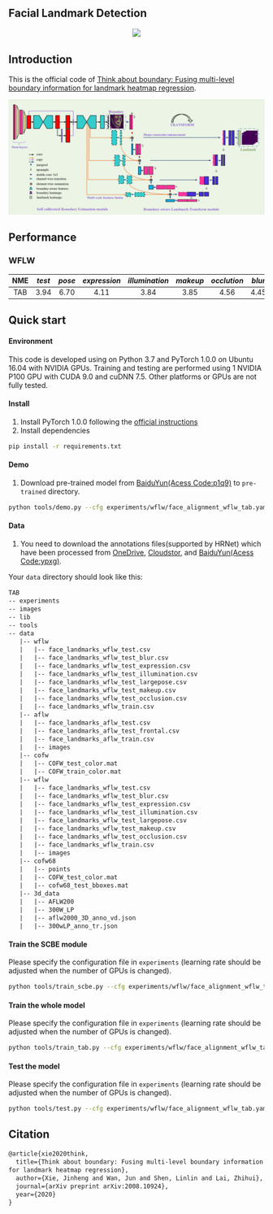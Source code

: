 ## Facial Landmark Detection
<div align=center>

![](images/JasonWang.gif)

</div>

## Introduction
This is the official code of [Think about boundary: Fusing multi-level boundary information for landmark heatmap regression](https://arxiv.org/abs/2008.10924).
<div align=center>

![](images/tab.png)

</div>
<!--## Performance
<div align=center>

![](images/tab_vis.png)

</div>
-->

## Performance
### WFLW

| NME |  *test* | *pose* | *expression* | *illumination* | *makeup* | *occlution* | *blur* | 
|:--:|:--:|:--:|:--:|:--:|:--:|:--:|:--:|
|TAB | 3.94 | 6.70 | 4.11 | 3.84 | 3.85 | 4.56 | 4.45|

## Quick start
#### Environment
This code is developed using on Python 3.7 and PyTorch 1.0.0 on Ubuntu 16.04 with NVIDIA GPUs. Training and testing are 
performed using 1 NVIDIA P100 GPU with CUDA 9.0 and cuDNN 7.5. Other platforms or GPUs are not fully tested.

#### Install
1. Install PyTorch 1.0.0 following the [official instructions](https://pytorch.org/)
2. Install dependencies
````bash
pip install -r requirements.txt
````

#### Demo
1. Download pre-trained model from [BaiduYun(Acess Code:p1q9)](https://pan.baidu.com/s/1lwc7zTz8HTFM0mu0hCUM6w) to `pre-trained` directory.

```bash
python tools/demo.py --cfg experiments/wflw/face_alignment_wflw_tab.yaml --type video --best_model pre-trained/wflw_nme_0.0394_best_checkpoint_vgg_multi-scale_2x.pth
```


#### Data

1. You need to download the annotations files(supported by HRNet) which have been processed from [OneDrive](https://1drv.ms/u/s!AiWjZ1LamlxzdmYbSkHpPYhI8Ms), [Cloudstor](https://cloudstor.aarnet.edu.au/plus/s/m9lHU2aJId8Sh8l), and [BaiduYun(Acess Code:ypxg)](https://pan.baidu.com/s/1Yg1IEp3l2IpGPolpUsWdfg).

Your `data` directory should look like this:

````
TAB
-- experiments
-- images
-- lib
-- tools
-- data
   |-- wflw
   |   |-- face_landmarks_wflw_test.csv
   |   |-- face_landmarks_wflw_test_blur.csv
   |   |-- face_landmarks_wflw_test_expression.csv
   |   |-- face_landmarks_wflw_test_illumination.csv
   |   |-- face_landmarks_wflw_test_largepose.csv
   |   |-- face_landmarks_wflw_test_makeup.csv
   |   |-- face_landmarks_wflw_test_occlusion.csv
   |   |-- face_landmarks_wflw_train.csv
   |-- aflw
   |   |-- face_landmarks_aflw_test.csv
   |   |-- face_landmarks_aflw_test_frontal.csv
   |   |-- face_landmarks_aflw_train.csv
   |   |-- images
   |-- cofw
   |   |-- COFW_test_color.mat
   |   |-- COFW_train_color.mat  
   |-- wflw
   |   |-- face_landmarks_wflw_test.csv
   |   |-- face_landmarks_wflw_test_blur.csv
   |   |-- face_landmarks_wflw_test_expression.csv
   |   |-- face_landmarks_wflw_test_illumination.csv
   |   |-- face_landmarks_wflw_test_largepose.csv
   |   |-- face_landmarks_wflw_test_makeup.csv
   |   |-- face_landmarks_wflw_test_occlusion.csv
   |   |-- face_landmarks_wflw_train.csv
   |   |-- images
   |-- cofw68
   |   |-- points
   |   |-- COFW_test_color.mat
   |   |-- cofw68_test_bboxes.mat
   |-- 3d_data
   |   |-- AFLW200
   |   |-- 300W_LP
   |   |-- aflw2000_3D_anno_vd.json
   |   |-- 300wLP_anno_tr.json
````

#### Train the SCBE module
Please specify the configuration file in `experiments` (learning rate should be adjusted when the number of GPUs is changed).
````bash
python tools/train_scbe.py --cfg experiments/wflw/face_alignment_wflw_tab.yaml
````

#### Train the whole model
Please specify the configuration file in `experiments` (learning rate should be adjusted when the number of GPUs is changed).
````bash
python tools/train_tab.py --cfg experiments/wflw/face_alignment_wflw_tab.yaml
````

#### Test the model
Please specify the configuration file in `experiments` (learning rate should be adjusted when the number of GPUs is changed).
````bash
python tools/test.py --cfg experiments/wflw/face_alignment_wflw_tab.yaml --best_model pre-trained/wflw_nme_0.0394_best_checkpoint_vgg_multi-scale_2x.pth
````

## Citation
```
@article{xie2020think,
  title={Think about boundary: Fusing multi-level boundary information for landmark heatmap regression},
  author={Xie, Jinheng and Wan, Jun and Shen, Linlin and Lai, Zhihui},
  journal={arXiv preprint arXiv:2008.10924},
  year={2020}
}
```